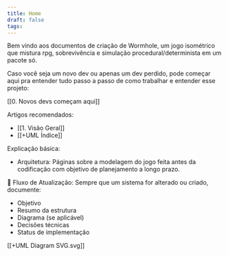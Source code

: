 ```yaml
---
title: Home
draft: false
tags:
---
```

Bem vindo aos documentos de criação de Wormhole, um jogo isométrico que mistura rpg, sobrevivência e simulação procedural/determinista em um pacote só.

Caso você seja um novo dev ou apenas um dev perdido, pode começar aqui pra entender tudo passo a passo de como trabalhar e entender esse projeto:

[[0. Novos devs começam aqui]]

Artigos recomendados:
- [[1. Visão Geral]]
- [[+UML Índice]]

Explicação básica:
- Arquitetura: Páginas sobre a modelagem do jogo feita antes da codificação com objetivo de planejamento a longo prazo.

🔄 Fluxo de Atualização:
Sempre que um sistema for alterado ou criado, documente:
- Objetivo
- Resumo da estrutura
- Diagrama (se aplicável)
- Decisões técnicas
- Status de implementação

[[+UML Diagram SVG.svg]]